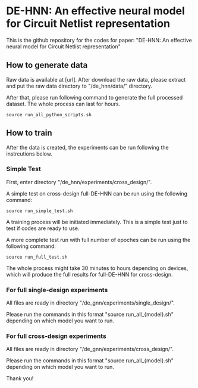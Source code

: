 # DE-HNN: An effective neural model for Circuit Netlist representation

This is the github repository for the codes for paper: "DE-HNN: An effective neural model for Circuit Netlist representation"

## How to generate data

Raw data is available at [url]. After download the raw data, please extract and put the raw data directory to "/de_hnn/data/" directory. 

After that, please run following command to generate the full processed dataset. The whole process can last for hours. 

```commandline
source run_all_python_scripts.sh
``` 

## How to train 

After the data is created, the experiments can be run following the instrcutions below. 

### Simple Test

First, enter directory "/de_hnn/experiments/cross_design/".

A simple test on cross-design full-DE-HNN can be run using the following command:

```commandline
source run_simple_test.sh
```
A training process will be initiated immediately. This is a simple test just to test if codes are ready to use. 


A more complete test run with full number of epoches can be run using the following command:

```commandline
source run_full_test.sh
```

The whole process might take 30 minutes to hours depending on devices, which will produce the full results for full-DE-HNN for cross-design.


### For full single-design experiments

All files are ready in directory "/de_gnn/experiments/single_design/".

Please run the commands in this format "source run_all_{model}.sh" depending on which model you want to run. 


### For full cross-design experiments

All files are ready in directory "/de_gnn/experiments/cross_design/".

Please run the commands in this format "source run_all_{model}.sh" depending on which model you want to run.


Thank you!
